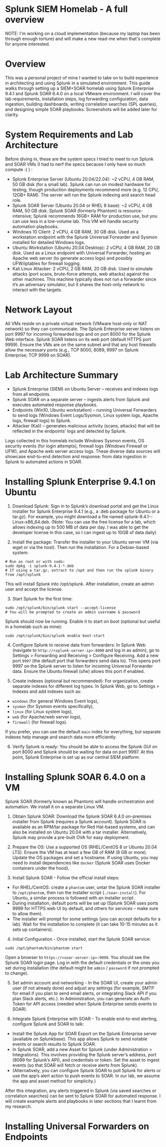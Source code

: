 # Splunk SIEM Homelab - A full overview
NOTE: I'm working on a cloud implementation (because my laptop has been through enough torture) and will make a new read-me when that's complete for anyone interested.

# Overview
This was a personal project of mine I wanted to take on to build experience in architecting and using Splunk in a simulated environment. This guide walks through setting up a SIEM+SOAR homelab using Splunk Enterprise 9.4.1 and Splunk SOAR 6.4.0 on a local VMware environment.  I will cover the lab requirements, installation steps, log forwarding configuration, data ingestion, building dashboards, writing correlation searches (SPL queries), and designing simple SOAR playbooks. Screenshots will be added later for clarity.

# System Requirements and Lab Architecture

Before diving in, these are the system specs I tried to meet to run Splunk and SOAR VMs (I had to nerf the specs because I only have so much compute :( ) :
- Splunk Enterprise Server (Ubuntu 20.04/22.04): ~2 vCPU, 4 GB RAM, 50 GB disk (for a small lab). Splunk can run on modest hardware for testing, though production deployments recommend more (e.g. 12 CPU, 12GB+ RAM)​. The server will run the Splunk indexing and search head role.
- Splunk SOAR Server (Ubuntu 20.04 or RHEL 8 base): ~2 vCPU, 4 GB RAM, 50 GB disk. Splunk SOAR (formerly Phantom) is resource-intensive; Splunk recommends 16GB+ RAM for production use​, but you can use less in a low-volume lab. This VM will handle security automation playbooks.
- Windows 10 Client: 2 vCPU, 4 GB RAM, 30 GB disk. Used as a workstation endpoint with the Splunk Universal Forwarder and Sysmon installed for detailed Windows logs.
- Ubuntu Workstation (Ubuntu 20.04 Desktop): 2 vCPU, 4 GB RAM, 20 GB disk. Used as a Linux endpoint with Universal Forwarder, hosting an Apache web server (to generate access logs) and possibly UFW/iptables for firewall logging.
- Kali Linux Attacker: 2 vCPU, 2 GB RAM, 20 GB disk. Used to simulate attacks (port scans, brute-force attempts, web attacks) against the other machines. This machine typically does not run a forwarder since it’s an adversary simulator, but it shares the host-only network to interact with the targets.

# Network Layout
All VMs reside on a private virtual network (VMware host-only or NAT network) so they can communicate. The Splunk Enterprise server listens on port 9997 for incoming forwarded logs and on port 8000 for the Splunk Web interface. Splunk SOAR listens on its web port (default HTTPS port 9999). Ensure the VMs are on the same subnet and that any host firewalls allow the necessary ports (e.g., TCP 8000, 8089, 9997 on Splunk Enterprise; TCP 9999 on SOAR).

# Lab Architecture Summary
- Splunk Enterprise (SIEM) on Ubuntu Server – receives and indexes logs from all endpoints.
- Splunk SOAR on a separate server – ingests alerts from Splunk and executes automated response playbooks.
- Endpoints (Win10, Ubuntu workstation) – running Universal Forwarders to send logs (Windows Event Logs/Sysmon, Linux system logs, Apache logs, firewall logs) to Splunk.
- Attacker (Kali) – generates malicious activity (scans, attacks) that will be reflected in the endpoints’ logs and detected by Splunk.

Logs collected in this homelab include Windows Sysmon events, OS security events (for login attempts), firewall logs (Windows Firewall or UFW), and Apache web server access logs. These diverse data sources will showcase end-to-end detection and response: from data ingestion in Splunk to automated actions in SOAR.

# Installing Splunk Enterprise 9.4.1 on Ubuntu

1. Download Splunk: Sign in to Splunk’s download portal and get the Linux installer for Splunk Enterprise 9.4.1 (e.g., a .deb package for Ubuntu or a tar.gz). For example, you might download a file named splunk-9.4.1-<build>-Linux-x86_64.deb. (Note: You can use the free license for a lab, which allows indexing up to 500 MB of data per day. I was able to get the developer license in this case, so I can ingest up to 10GB of data daily)
   
2. Install the package: Transfer the installer to your Ubuntu server VM (via wget or via the host). Then run the installation. For a Debian-based system:

```
# Run as root or with sudo:
sudo dpkg -i splunk-9.4.1-*.deb
# If using a tar.gz, extract to /opt and then run the splunk binary from /opt/splunk
```
This will install Splunk into /opt/splunk. After installation, create an admin user and accept the license.

3. Start Splunk for the first time:

```
sudo /opt/splunk/bin/splunk start --accept-license
# You will be prompted to create an admin username & password
```

Splunk should now be running. Enable it to start on boot (optional but useful in a homelab such as mine):

```
sudo /opt/splunk/bin/splunk enable boot-start
```

4. Configure Splunk to receive data from forwarders: In Splunk Web (navigate to `http://<splunk-server-ip>:8000` and log in as admin), go to Settings > Forwarding and Receiving > Configure Receiving. Add a new port `9997` (the default port that forwarders send data to). This opens port 9997 on the Splunk server to listen for incoming Universal Forwarder data. Ensure the Ubuntu firewall (ufw) allows this port if enabled.

5. Create indexes (optional but recommended): For organization, create separate indexes for different log types. In Splunk Web, go to Settings > Indexes and add indexes such as:
   
- `windows` (for general Windows Event logs),
- `sysmon` (for Sysmon events specifically),
- `linux` (for Linux system logs),
- `web` (for Apache/web server logs),
- `firewall` (for firewall logs).

If you prefer, you can use the default `main` index for everything, but separate indexes help manage and search data more efficiently. 

6. Verify Splunk is ready: You should be able to access the Splunk GUI on port 8000 and Splunk should be waiting for data on port 9997. At this point, Splunk Enterprise is set up as our central SIEM platform.

# Installing Splunk SOAR 6.4.0 on a VM

Splunk SOAR (formerly known as Phantom) will handle orchestration and automation. We install it on a separate Linux VM. 

1. Obtain Splunk SOAR: Download the Splunk SOAR 6.4.0 on-premises installer from Splunk (requires a Splunk account). Splunk SOAR is available as an RPM/tar package for Red Hat-based systems, and can also be installed on Ubuntu 20.04 with a tar installer. Alternatively, Splunk may provide a pre-built OVA for easy deployment.

2. Prepare the OS: Use a supported OS (RHEL/CentOS 8 or Ubuntu 20.04 LTS). Ensure the VM has at least a few GB of RAM (8 GB or more). Update the OS packages and set a hostname. If using Ubuntu, you may need to install dependencies like `docker` (Splunk SOAR uses Docker containers under the hood).

3. Install Splunk SOAR - Follow the official install steps:
- For RHEL/CentOS: create a `phantom` user, untar the Splunk SOAR installer to `/opt/phantom`, then run the installer script (`./soar-install`). For Ubuntu, a similar process is followed with an installer script.
- During installation, default ports will be set up (Splunk SOAR uses ports 9999 for HTTPS web UI by default, and others for services – make sure to allow them).
- The installer will prompt for some settings (you can accept defaults for a lab). Wait for the installation to complete (it can take 10-15 minutes as it sets up containers).

4. Initial Configuration - Once installed, start the Splunk SOAR service:

```
sudo /opt/phantom/bin/phantom start
```
Open a browser to `https://<soar-server-ip>:9999`. You should see the Splunk SOAR login page. Log in with the default credentials or the ones you set during installation (the default might be `admin` / `password` if not prompted to change).

5. Set admin account and networking - In the SOAR UI, create your admin user (if not already done) and adjust any settings (for example, SMTP for email if you plan to send email alerts, or integrating Slack API if you plan Slack alerts, etc.). In Administration, you can generate an Auth Token for API access (needed when Splunk Enterprise sends events to SOAR).

6. Integrate Splunk Enterprise with SOAR - To enable end-to-end alerting, configure Splunk and SOAR to talk:
- Install the Splunk App for SOAR Export on the Splunk Enterprise server (available on Splunkbase). This app allows Splunk to send notable events or search results to Splunk SOAR.
- In Splunk SOAR, add a new Asset for Splunk (under Administration > Integrations). This involves providing the Splunk server’s address, port (8089 for Splunk’s API), and credentials or token. Set the asset to ingest events (so that SOAR will fetch or receive alerts from Splunk)​.
- (Alternatively, you can configure Splunk SOAR to poll Splunk for alerts or use the app’s alert action to push events to SOAR. In our lab, we assume the app and asset method for simplicity.)

After this integration, any alerts triggered in Splunk (via saved searches or correlation searches) can be sent to Splunk SOAR for automated response. I will create example alerts and playbooks in later sections that I learnt from my research.

# Installing Universal Forwarders on Endpoints




